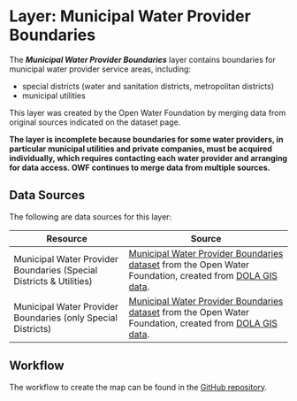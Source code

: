 # Layer: Municipal Water Provider Boundaries #

The ***Municipal Water Provider Boundaries*** layer contains boundaries for
municipal water provider service areas, including:

*   special districts (water and sanitation districts, metropolitan districts)
*   municipal utilities

This layer was created by the Open Water Foundation by merging data from
original sources indicated on the dataset page.

**The layer is incomplete because boundaries for some water providers,
in particular municipal utilities and private companies,
must be acquired individually,
which requires contacting each water provider and arranging for data access.
OWF continues to merge data from multiple sources.**

## Data Sources ##

The following are data sources for this layer:

| **Resource** | **Source** |
| -- | -- |
| Municipal Water Provider Boundaries (Special Districts & Utilities) | [Municipal Water Provider Boundaries dataset](https://data.openwaterfoundation.org/state/co/owf/municipal-water-provider-boundaries/) from the Open Water Foundation, created from [DOLA GIS data](https://demography.dola.colorado.gov/assets/html/gis.html). |
| Municipal Water Provider Boundaries (only Special Districts) | [Municipal Water Provider Boundaries dataset](https://data.openwaterfoundation.org/state/co/owf/municipal-water-provider-boundaries/) from the Open Water Foundation, created from [DOLA GIS data](https://demography.dola.colorado.gov/assets/html/gis.html). |

## Workflow ##

The workflow to create the map can be found in the [GitHub repository](https://github.com/OpenWaterFoundation/owf-infomapper-co-boulder/tree/master/workflow/SupportingData/WaterSupply-WaterProviders).
